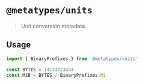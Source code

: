 # `@metatypes/units`

> Unit conversion metadata.

## Usage

```ts
import { BinaryPrefixes } from '@metatypes/units'

const BYTES = 14233423434
const MiB = BYTES / BinaryPrefixes.Mi
```
